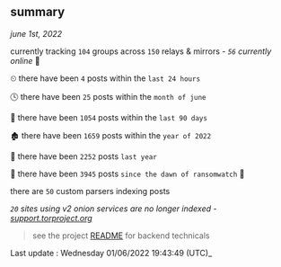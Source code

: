
## summary
_june 1st, 2022_

currently tracking `104` groups across `150` relays & mirrors - _`56` currently online_ 📡

⏲ there have been `4` posts within the `last 24 hours`

🕓 there have been `25` posts within the `month of june`

📅 there have been `1054` posts within the `last 90 days`

🏚 there have been `1659` posts within the `year of 2022`

🚀 there have been `2252` posts `last year`

🦕 there have been `3945` posts `since the dawn of ransomwatch` 🐣

there are `50` custom parsers indexing posts

_`20` sites using v2 onion services are no longer indexed - [support.torproject.org](https://support.torproject.org/onionservices/v2-deprecation/)_

> see the project [README](https://github.com/jmousqueton/ransomwatch#readme) for backend technicals



Last update : Wednesday 01/06/2022 19:43:49 (UTC)_

